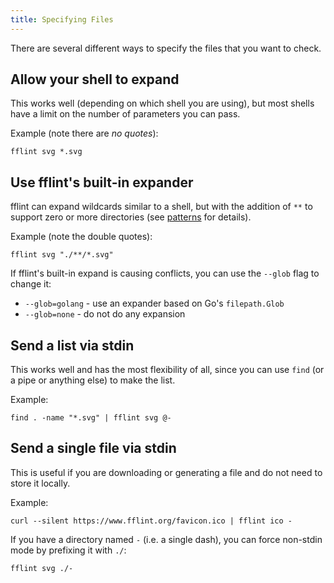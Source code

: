 ```yaml
---
title: Specifying Files
---
```


There are several different ways to specify the files that you want to check.

## Allow your shell to expand

This works well (depending on which shell you are using), but most shells have a limit on the number of parameters you can pass.

Example (note there are *no quotes*):
```
fflint svg *.svg
```

## Use fflint's built-in expander

fflint can expand wildcards similar to a shell, but with the addition of `**` to support zero or more directories (see [patterns](https://github.com/bmatcuk/doublestar/tree/v4#patterns) for details).

Example (note the double quotes):
```
fflint svg "./**/*.svg"
```

If fflint's built-in expand is causing conflicts, you can use the `--glob` flag to change it:
* `--glob=golang` - use an expander based on Go's `filepath.Glob`
* `--glob=none` - do not do any expansion

## Send a list via stdin

This works well and has the most flexibility of all, since you can use `find` (or a pipe or anything else) to make the list.

Example:
```
find . -name "*.svg" | fflint svg @-
```

## Send a single file via stdin

This is useful if you are downloading or generating a file and do not need to store it locally.

Example:
```
curl --silent https://www.fflint.org/favicon.ico | fflint ico -
```

If you have a directory named `-` (i.e. a single dash), you can force non-stdin mode by prefixing it with `./`:

```
fflint svg ./-
```
